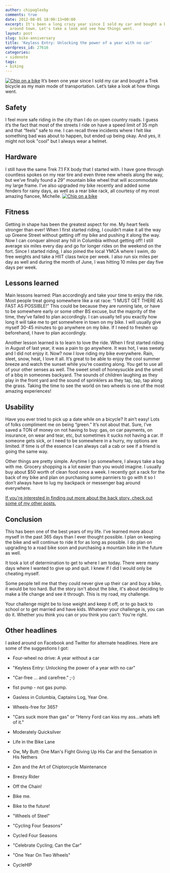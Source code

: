 ```yaml
---
author: chipoglesby
comments: true
date: 2012-08-05 18:00:13+00:00
excerpt: It's been a long crazy year since I sold my car and bought a bicycle to commute
  around town. Let's take a look and see how things went.
layout: post
slug: bike-anniversary
title: 'Keyless Entry: Unlocking the power of a year with no car'
wordpress_id: 27616
categories:
- sidenote
tags:
- biking
---
```


[![Chip on a bike](http://farm9.staticflickr.com/8424/7711059152_df315232ea.jpg)](http://www.flickr.com/photos/chipoglesby/7711059152/)
It’s been one year since I sold my car and bought a Trek bicycle as my main mode of transportation. Let’s take a look at how things went.


## Safety


I feel more safe riding in the city than I do on open country roads. I guess it’s the fact that most of the streets I ride on have a speed limit of 35 mph and that “feels” safe to me. I can recall three incidents where I felt like something bad was about to happen, but ended up being okay. And yes, it might not look "cool" but I always wear a helmet.


## Hardware


I still have the same Trek 7.1 FX body that I started with. I have gone through countless spokes on my rear tire and even three new wheels along the way, but we’ve finally found a 29” mountain bike wheel that will accommodate my large frame. I’ve also upgraded my bike recently and added some fenders for rainy days, as well as a rear bike rack, all courtesy of my most amazing fiancee, Michelle.
[![Chip on a bike](http://farm9.staticflickr.com/8156/7711065226_d1acb9a20d.jpg)](http://www.flickr.com/photos/chipoglesby/7711065226/)


## Fitness


Getting in shape has been the greatest aspect for me. My heart feels stronger than ever! When I first started riding, I couldn’t make it all the way up Greene Street without getting off my bike and pushing it along the way. Now I can conquer almost any hill in Columbia without getting off! I still average six miles every day and go for longer rides on the weekend on the fort. Since I started riding, I also joined the local YMCA where I swim, do free weights and take a HIIT class twice per week. I also run six miles per day as well and during the month of June, I was hitting 10 miles per day five days per week.


## Lessons learned


Main lessons learned: Plan accordingly and take your time to enjoy the ride. Most people treat going somewhere like a rat race: “I MUST GET THERE AS FAST AS POSSIBLE!” This could be because they are running late, or have to be somewhere early or some other BS excuse, but the majority of the time, they’ve failed to plan accordingly. I can usually tell you exactly how long it will take me to get somewhere in town on my bike. I will usually give myself 30-45 minutes to go anywhere on my bike. If I need to freshen up beforehand, I have to plan accordingly.

Another lesson learned is to learn to love the ride. When I first started riding in August of last year, it was a pain to go anywhere. It was hot, I was sweaty and I did not enjoy it. Now? now I love riding my bike everywhere. Rain, sleet, snow, heat, I love it all. It’s great to be able to enjoy the cool summer breeze and watch the sunset while you’re coasting along. You get to use all of your other senses as well. The sweet smell of honeysuckle and the smell of a bbq in someones backyard. The sounds of children laughing as they play in the front yard and the sound of sprinklers as they tap, tap, tap along the grass. Taking the time to see the world on two wheels is one of the most amazing experiences!


## Usability


Have you ever tried to pick up a date while on a bicycle? It ain’t easy! Lots of folks compliment me on being “green.” It’s not about that. Sure, I’ve saved a TON of money on not having to buy: gas, on car payments, on insurance, on wear and tear, etc, but sometimes it sucks not having a car. If someone gets sick, or I need to be somewhere in a hurry, my options are limited. If time is of the essence I can always call a cab or see if a friend is going the same way.

Other things are pretty simple. Anytime I go somewhere, I always take a bag with me. Grocery shopping is a lot easier than you would imagine. I usually buy about $50 worth of clean food once a week. I recently got a rack for the back of my bike and plan on purchasing some panniers to go with it so I don’t always have to lug my backpack or messenger bag around everywhere.

[If you're interested in finding out more about the back story, check out some of my other posts.](http://www.chipoglesby.com/tag/#biking/)


## Conclusion


This has been one of the best years of my life. I've learned more about myself in the past 365 days than I ever thought possible. I plan on keeping the bike and will continue to ride it for as long as possible. I do plan on upgrading to a road bike soon and purchasing a mountain bike in the future as well.

It took a lot of determination to get to where I am today. There were many days where I wanted to give up and quit. I knew if I did I would only be cheating myself.

Some people tell me that they could never give up their car and buy a bike, it would be too hard. But the story isn't about the bike, it's about deciding to make a life change and see it through. This is my road, my challenge.

Your challenge might be to lose weight and keep it off, or to go back to school or to get married and have kids. Whatever your challenge is, you can do it. Whether you think you can or you think you can't: You're right.


## Other headlines


I asked around on Facebook and Twitter for alternate headlines. Here are some of the suggestions I got:




  * Four-wheel no drive: A year without a car


  * "Keyless Entry: Unlocking the power of a year with no car"


  * "Car-free ... and carefree." ;-)


  * fist pump - not gas pump.


  * Gasless in Columbia, Captains Log, Year One.


  * Wheels-free for 365?


  * ‎"Cars suck more than gas" or "Henry Ford can kiss my ass...whats left of it."


  * Moderately Quicksilver


  * Life in the Bike Lane


  * Ow, My Butt: One Man's Fight Giving Up His Car and the Sensation in His Nethers


  * Zen and the Art of Chiptorcycle Maintenance


  * Breezy Rider


  * Off the Chain!


  * Bike me.


  * Bike to the future!


  * "Wheels of Steel"


  * "Cycling Four Seasons"


  * Cycled Four Seasons


  * "Celebrate Cycling; Can the Car"


  * "One Year On Two Wheels"


  * CycleHIP
